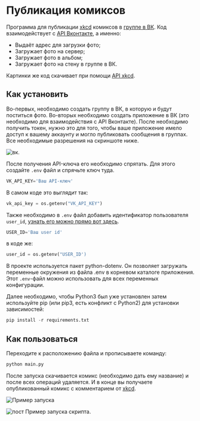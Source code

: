 # Публикация комиксов

Программа для публикации [xkcd](https://xkcd.com/) комиксов в [группе в ВК](https://vk.com/public207920447). Код взаимодействует с [API Вконтакте](https://vk.com/dev), а именно: 

- Выдаёт адрес для загрузки фото;
- Загружает фото на сервер;
- Загружает фото в альбом;
- Загружает фото на стену в группе в ВК.

Картинки же код скачивает при помощи [API xkcd]( https://xkcd.com/info.0.json).

## Как установить 

Во-первых, необходимо создать группу в ВК, в которую и будут поститься фото. Во-вторых необходимо создать приложение в ВК (это необходимо для взаимодействия с API Вконтакте).
После необходимо получить токен, нужно это для того, чтобы ваше приложение имело доступ к вашему аккаунту и могло публиковать сообщения в группах. Все необходимые разрешения на скриншоте ниже.

![вк](https://user-images.githubusercontent.com/83189636/138915474-3b3a42f1-4273-4513-98a2-33ac200e5bcf.PNG).

После получения API-ключа его необходимо спрятать. Для этого создайте ```.env``` файл и спрячьте ключ туда.
```python
VK_API_KEY='Ваш API-ключ'
```
В самом коде это выглядит так:

```python
vk_api_key = os.getenv("VK_API_KEY")
```
Также необходимо в ```.env``` файл добавить идентификатор пользователя ```user_id```, [узнать его можно прямо вот здесь](https://regvk.com/id/).
```python
USER_ID='Ваш user id'
```
в коде же:
```python
user_id = os.getenv("USER_ID')
```

В проекте используется пакет python-dotenv. Он позволяет загружать переменные окружения из файла .env в корневом каталоге приложения. Этот ```.env```-файл можно использовать для всех переменных конфигурации.

Далее необходимо, чтобы Python3 был уже установлен затем используйте pip (или pip3, есть конфликт с Python2) для установки зависимостей:

```python
pip install -r requirements.txt
```

## Как пользоваться 

Переходите к расположению файла и прописываете команду:
``` python 
python main.py
```
После запуска скачивается комикс (необходимо дать ему название) и после всех операций удаляется. И в конце вы получаете опубликованный комикс с комментарием от [xkcd](https://xkcd.com/).

![Пример запуска](https://user-images.githubusercontent.com/83189636/138919665-f6164f17-ea4a-4c6a-a900-26fd39ce87d5.PNG)

![пост](https://user-images.githubusercontent.com/83189636/138919585-d69072ef-bdf8-42a0-9ab7-0c096f5449f2.PNG)
Пример запуска скрипта.



